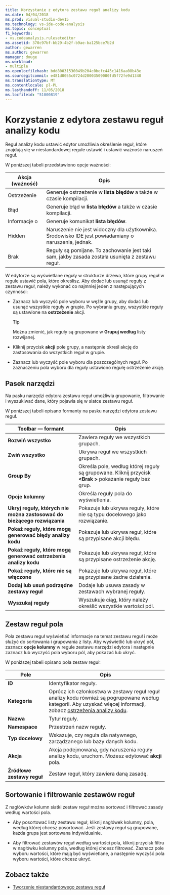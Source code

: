 ```yaml
---
title: Korzystanie z edytora zestawu reguł analizy kodu
ms.date: 04/04/2018
ms.prod: visual-studio-dev15
ms.technology: vs-ide-code-analysis
ms.topic: conceptual
f1_keywords:
- vs.codeanalysis.ruleseteditor
ms.assetid: 370c97bf-bb29-4b2f-b9ae-ba125bce7b2d
author: gewarren
ms.author: gewarren
manager: douge
ms.workload:
- multiple
ms.openlocfilehash: bdd80031530049b204c0befc445c1416aa08b43e
ms.sourcegitcommit: e481d0055c0724d20003509000fd5f72fe9d1340
ms.translationtype: MT
ms.contentlocale: pl-PL
ms.lasthandoff: 11/05/2018
ms.locfileid: "51000819"
---
```

# <a name="use-the-code-analysis-rule-set-editor"></a>Korzystanie z edytora zestawu reguł analizy kodu

Reguł analizy kodu ustawić edytor umożliwia określenie reguł, które znajdują się w niestandardowej regule ustawić i ustawić ważność naruszeń reguł.

W poniższej tabeli przedstawiono opcje ważności:

|Akcja (ważność)|Opis|
|-|-|
|Ostrzeżenie|Generuje ostrzeżenie w **lista błędów** a także w czasie kompilacji.|
|Błąd|Generuje błąd w **lista błędów** a także w czasie kompilacji.|
|Informacje o|Generuje komunikat **lista błędów**.|
|Hidden|Naruszenie nie jest widoczny dla użytkownika. Środowisko IDE jest powiadamiany o naruszenia, jednak.|
|Brak|Reguły są pomijane. To zachowanie jest taki sam, jakby zasada została usunięta z zestawu reguł.|

W edytorze są wyświetlane reguły w strukturze drzewa, które grupy reguł w regule ustawić pola, które określisz. Aby dodać lub usunąć reguły z zestawu reguł, należy wykonać co najmniej jeden z następujących czynności:

- Zaznacz lub wyczyść pole wyboru w węźle grupy, aby dodać lub usunąć wszystkie reguły w grupie. Po wybraniu grupy, wszystkie reguły są ustawione na **ostrzeżenie** akcji.

   > [!TIP]
   > Można zmienić, jak reguły są grupowane w **Grupuj według** listy rozwijanej.

- Kliknij przycisk **akcji** pole grupy, a następnie określ akcję do zastosowania do wszystkich reguł w grupie.

- Zaznacz lub wyczyść pole wyboru dla poszczególnych reguł. Po zaznaczeniu pola wyboru dla reguły ustawiono regułę ostrzeżenie akcję.

## <a name="toolbar"></a>Pasek narzędzi

Na pasku narzędzi edytora zestawu reguł umożliwia grupowanie, filtrowanie i wyszukiwać dane, który pojawia się w siatce zestawu reguł.

W poniższej tabeli opisano formanty na pasku narzędzi edytora zestawu reguł.

|Toolbar — formant|Opis|
|---------------------|-----------------|
|**Rozwiń wszystko**|Zawiera reguły we wszystkich grupach.|
|**Zwiń wszystko**|Ukrywa reguł we wszystkich grupach.|
|**Group By**|Określa pole, według której reguły są grupowane. Kliknij przycisk  **\<Brak >** pokazanie reguły bez grup.|
|**Opcje kolumny**|Określa reguły pola do wyświetlenia.|
|**Ukryj reguły, których nie można zastosować do bieżącego rozwiązania**|Pokazuje lub ukrywa reguły, które nie są typu docelowego jako rozwiązanie.|
|**Pokaż reguły, które mogą generować błędy analizy kodu**|Pokazuje lub ukrywa reguł, które są przypisane akcji błędu.|
|**Pokaż reguły, które mogą generować ostrzeżenia analizy kodu**|Pokazuje lub ukrywa reguł, które są przypisane ostrzeżenie akcję.|
|**Pokaż reguły, które nie są włączone**|Pokazuje lub ukrywa reguł, które są przypisane żadne działania.|
|**Dodaj lub usuń podrzędne zestawy reguł**|Dodaje lub usuwa zasady w zestawach wybranej reguły.|
|**Wyszukaj reguły**|Wyszukuje ciąg, który należy określić wszystkie wartości pól.|

## <a name="rule-set-fields"></a>Zestaw reguł pola

Pola zestawu reguł wyświetlać informacje na temat zestawu reguł i może służyć do sortowania i grupowania z listy. Aby wyświetlić lub ukryć pól, zaznacz **opcje kolumny** w regule zestawu narzędzi edytora i następnie zaznacz lub wyczyść pola wyboru pól, aby pokazać lub ukryć.

W poniższej tabeli opisano pola zestaw reguł:

|Pole|Opis|
|-----------|-----------------|
|**ID**|Identyfikator reguły.|
|**Kategoria**|Oprócz ich członkostwa w zestawy reguł reguł analizy kodu również są pogrupowane według kategorii. Aby uzyskać więcej informacji, zobacz [ostrzeżenia analizy kodu](../code-quality/code-analysis-for-managed-code-warnings.md).|
|**Nazwa**|Tytuł reguły.|
|**Namespace**|Przestrzeń nazw reguły.|
|**Typ docelowy**|Wskazuje, czy reguła dla natywnego, zarządzanego lub bazy danych kodu.|
|**Akcja**|Akcja podejmowana, gdy naruszenia reguły analizy kodu, uruchom. Możesz edytować **akcji** pola.|
|**Źródłowe zestawy reguł**|Zestaw reguł, który zawiera daną zasadę.|

## <a name="sort-and-filter-rule-sets"></a>Sortowanie i filtrowanie zestawów reguł

Z nagłówków kolumn siatki zestaw reguł można sortować i filtrować zasady według wartości pola.

- Aby posortować listy zestawu reguł, kliknij nagłówek kolumny, pola, według której chcesz posortować. Jeśli zestawy reguł są grupowane, każda grupa jest sortowana indywidualnie.

- Aby filtrować zestawów reguł według wartości pola, kliknij przycisk filtru w nagłówku kolumny pola, według której chcesz filtrować. Zaznacz pole wyboru wartości, które mają być wyświetlane, a następnie wyczyść pola wyboru wartości, które chcesz ukryć.

## <a name="see-also"></a>Zobacz także

- [Tworzenie niestandardowego zestawu reguł](../code-quality/how-to-create-a-custom-rule-set.md)